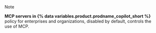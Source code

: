 >[!NOTE]
>
> **MCP servers in {% data variables.product.prodname_copilot_short %}** policy for enterprises and organizations, disabled by default, controls the use of MCP.
